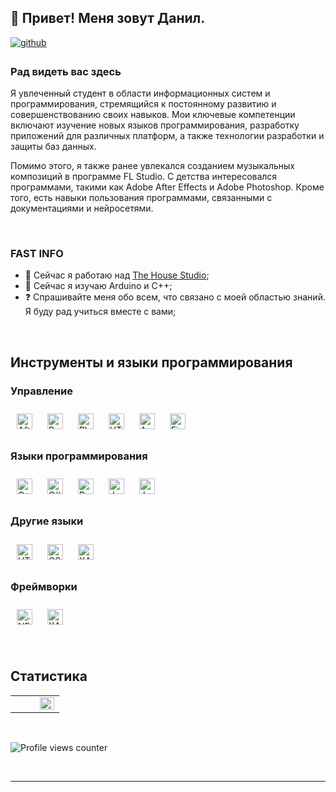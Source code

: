 ## 👋 Привет! Меня зовут Данил.

<a href="https://github.com/rizeshawty" target="_blank">
  <img src="https://img.shields.io/badge/github-%2324292e.svg?&style=for-the-badge&logo=github&logoColor=white" alt="github" style="margin-bottom: 5px;" />
</a>

### Рад видеть вас здесь

Я увлеченный студент в области информационных систем и программирования, стремящийся к постоянному развитию и совершенствованию своих навыков. Мои ключевые компетенции включают изучение новых языков программирования, разработку приложений для различных платформ, а также технологии разработки и защиты баз данных.

Помимо этого, я также ранее увлекался созданием музыкальных композиций в программе FL Studio. С детства интересовался программами, такими как Adobe After Effects и Adobe Photoshop. Кроме того, есть навыки пользования программами, связанными с документациями и нейросетями.

<br/>

### FAST INFO
- 🔭 Сейчас я работаю над [The House Studio](https://github.com/rizeshawty/The-House-Studio);
- 🌱 Сейчас я изучаю Arduino и C++;
- ❓ Спрашивайте меня обо всем, что связано с моей областью знаний. Я буду рад учиться вместе с вами;

<br/>

## Инструменты и языки программирования

### Управление
<a href="https://www.adobe.com/in/products/aftereffects.html" target="_blank"><img style="margin: 10px" src="https://profilinator.rishav.dev/skills-assets/aftereffects.png" alt="After Effects" height="25" /></a>
<a href="https://www.adobe.com/in/products/premiere.html" target="_blank"><img style="margin: 10px" src="https://profilinator.rishav.dev/skills-assets/adobepremierepro.png" alt="Premiere Pro" height="25" /></a>
<a href="https://www.adobe.com/in/products/photoshop.html" target="_blank"><img style="margin: 10px" src="https://profilinator.rishav.dev/skills-assets/photoshop-plain.svg" alt="Photoshop" height="25" /></a>
<a href="https://en.wikipedia.org/wiki/HTML5" target="_blank"><img style="margin: 10px" src="https://profilinator.rishav.dev/skills-assets/html5-original-wordmark.svg" alt="HTML5" height="25" /></a>
<a href="https://www.arduino.cc/" target="_blank"><img style="margin: 10px" src="https://profilinator.rishav.dev/skills-assets/arduino.png" alt="Arduino" height="25" /></a>
<a href="https://www.figma.com/" target="_blank"><img style="margin: 10px" src="https://profilinator.rishav.dev/skills-assets/figma-icon.svg" alt="Figma" height="25" /></a>

### Языки программирования
<a href="https://www.cplusplus.com/" target="_blank"><img style="margin: 10px" src="https://profilinator.rishav.dev/skills-assets/cplusplus-original.svg" alt="C++" height="25" /></a>
<a href="https://docs.microsoft.com/en-us/dotnet/csharp/" target="_blank"><img style="margin: 10px" src="https://profilinator.rishav.dev/skills-assets/csharp-original.svg" alt="C#" height="25" /></a>
<a href="https://www.python.org/" target="_blank"><img style="margin: 10px" src="https://profilinator.rishav.dev/skills-assets/python-original.svg" alt="Python" height="25" /></a>
<a href="https://www.javascript.com/" target="_blank"><img style="margin: 10px" src="https://profilinator.rishav.dev/skills-assets/javascript-original.svg" alt="JavaScript" height="25" /></a>
<a href="https://www.java.com/" target="_blank"><img style="margin: 10px" src="https://profilinator.rishav.dev/skills-assets/java-original-wordmark.svg" alt="Java" height="25" /></a>

### Другие языки
<a href="https://en.wikipedia.org/wiki/HTML5" target="_blank"><img style="margin: 10px" src="https://profilinator.rishav.dev/skills-assets/html5-original-wordmark.svg" alt="HTML5" height="25" /></a>
<a href="https://www.w3schools.com/css/" target="_blank"><img style="margin: 10px" src="https://profilinator.rishav.dev/skills-assets/css3-original-wordmark.svg" alt="CSS3" height="25" /></a>
<a href="https://docs.microsoft.com/en-us/dotnet/desktop/wpf/xaml/" target="_blank"><img style="margin: 10px" src="https://profilinator.rishav.dev/skills-assets/xaml.png" alt="XAML" height="25" /></a>

### Фреймворки
<a href="https://dotnet.microsoft.com/download/dotnet-framework" target="_blank"><img style="margin: 10px" src="https://profilinator.rishav.dev/skills-assets/dot-net-original-wordmark.svg" alt=".NET" height="25" /></a>
<a href="https://www.apachefriends.org/" target="_blank"><img style="margin: 10px" src="https://profilinator.rishav.dev/skills-assets/xampp.png" alt="XAMPP" height="25" /></a>


<br/>

## Статистика

<table>
<tr>
<td valign="top" width="50%">

<!-- Место для дополнительного контента -->

</td>
<td valign="top" width="50%">

<img src="https://github-readme-stats.vercel.app/api/top-langs/?username=rizeshawty&hide_border=true&layout=compact" align="left" style="width: 100%" />

</td>
</tr>
</table>

<br/>

![Profile views counter](https://komarev.com/ghpvc/?username=rizeshawty&&style=flat-square)

<br/>

----

